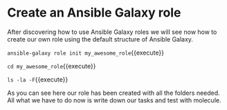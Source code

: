 # Create an Ansible Galaxy role
After discovering how to use Ansible Galaxy roles we will see now how to create our own role using the default structure of Ansible Galaxy.


`ansible-galaxy role init my_awesome_role`{{execute}}

`cd my_awesome_role`{{execute}}

`ls -la -F`{{execute}}

As you can see here our role has been created with all the folders needed.
All what we have to do now is write down our tasks and test with molecule.
